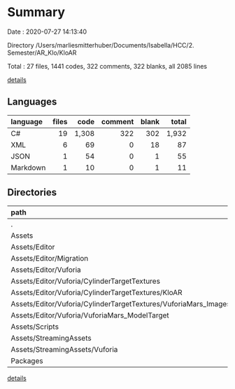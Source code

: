 # Summary

Date : 2020-07-27 14:13:40

Directory /Users/marliesmitterhuber/Documents/Isabella/HCC/2. Semester/AR_Klo/KloAR

Total : 27 files,  1441 codes, 322 comments, 322 blanks, all 2085 lines

[details](details.md)

## Languages
| language | files | code | comment | blank | total |
| :--- | ---: | ---: | ---: | ---: | ---: |
| C# | 19 | 1,308 | 322 | 302 | 1,932 |
| XML | 6 | 69 | 0 | 18 | 87 |
| JSON | 1 | 54 | 0 | 1 | 55 |
| Markdown | 1 | 10 | 0 | 1 | 11 |

## Directories
| path | files | code | comment | blank | total |
| :--- | ---: | ---: | ---: | ---: | ---: |
| . | 27 | 1,441 | 322 | 322 | 2,085 |
| Assets | 25 | 1,377 | 322 | 320 | 2,019 |
| Assets/Editor | 4 | 183 | 0 | 64 | 247 |
| Assets/Editor/Migration | 1 | 158 | 0 | 55 | 213 |
| Assets/Editor/Vuforia | 3 | 25 | 0 | 9 | 34 |
| Assets/Editor/Vuforia/CylinderTargetTextures | 2 | 12 | 0 | 2 | 14 |
| Assets/Editor/Vuforia/CylinderTargetTextures/KloAR | 1 | 6 | 0 | 1 | 7 |
| Assets/Editor/Vuforia/CylinderTargetTextures/VuforiaMars_Images | 1 | 6 | 0 | 1 | 7 |
| Assets/Editor/Vuforia/VuforiaMars_ModelTarget | 1 | 13 | 0 | 7 | 20 |
| Assets/Scripts | 18 | 1,150 | 322 | 247 | 1,719 |
| Assets/StreamingAssets | 3 | 44 | 0 | 9 | 53 |
| Assets/StreamingAssets/Vuforia | 3 | 44 | 0 | 9 | 53 |
| Packages | 1 | 54 | 0 | 1 | 55 |

[details](details.md)